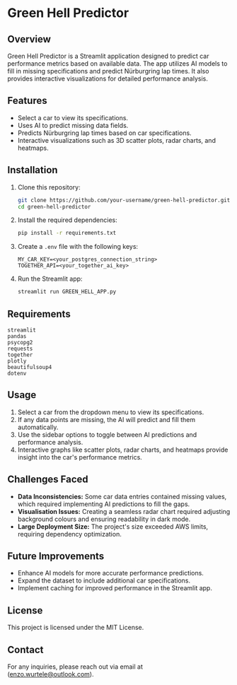 # Green Hell Predictor

## Overview
Green Hell Predictor is a Streamlit application designed to predict car performance metrics based on available data. The app utilizes AI models to fill in missing specifications and predict Nürburgring lap times. It also provides interactive visualizations for detailed performance analysis.

## Features
- Select a car to view its specifications.
- Uses AI to predict missing data fields.
- Predicts Nürburgring lap times based on car specifications.
- Interactive visualizations such as 3D scatter plots, radar charts, and heatmaps.

## Installation

1. Clone this repository:
   ```bash
   git clone https://github.com/your-username/green-hell-predictor.git
   cd green-hell-predictor
   ```

2. Install the required dependencies:
   ```bash
   pip install -r requirements.txt
   ```

3. Create a `.env` file with the following keys:
   ```env
   MY_CAR_KEY=<your_postgres_connection_string>
   TOGETHER_API=<your_together_ai_key>
   ```

4. Run the Streamlit app:
   ```bash
   streamlit run GREEN_HELL_APP.py
   ```

## Requirements
```
streamlit
pandas
psycopg2
requests
together
plotly
beautifulsoup4
dotenv
```

## Usage

1. Select a car from the dropdown menu to view its specifications.
2. If any data points are missing, the AI will predict and fill them automatically.
3. Use the sidebar options to toggle between AI predictions and performance analysis.
4. Interactive graphs like scatter plots, radar charts, and heatmaps provide insight into the car's performance metrics.

## Challenges Faced
- **Data Inconsistencies:** Some car data entries contained missing values, which required implementing AI predictions to fill the gaps.
- **Visualisation Issues:** Creating a seamless radar chart required adjusting background colours and ensuring readability in dark mode.
- **Large Deployment Size:** The project's size exceeded AWS limits, requiring dependency optimization.

## Future Improvements
- Enhance AI models for more accurate performance predictions.
- Expand the dataset to include additional car specifications.
- Implement caching for improved performance in the Streamlit app.

## License
This project is licensed under the MIT License.

## Contact
For any inquiries, please reach out via email at (enzo.wurtele@outlook.com).


